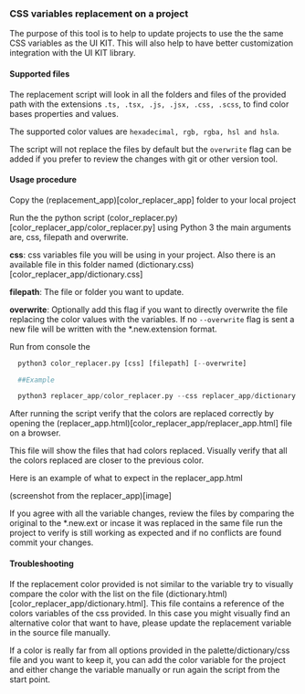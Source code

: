 ### CSS variables replacement on a project

The purpose of this tool is to help to update projects to use the the same CSS variables as the UI KIT. This will also help to have better customization integration with the UI KIT library.

#### Supported files

  The replacement script will look in all the folders and files of the provided path with the extensions `.ts, .tsx, .js, .jsx, .css, .scss`, to find color bases properties and values.

  The supported color values are `hexadecimal, rgb, rgba, hsl and hsla`.

  The script will not replace the files by default but the `overwrite` flag can be added if you prefer to review the changes with git or other version tool.

#### Usage procedure

Copy the (replacement_app)[color_replacer_app] folder to your local project

Run the the python script (color_replacer.py)[color_replacer_app/color_replacer.py] using Python 3 the main arguments are, css, filepath and overwrite.

**css**: css variables file you will be using in your project. Also there is an available file in this folder named (dictionary.css)[color_replacer_app/dictionary.css]

**filepath**: The file or folder you want to update.

**overwrite**: Optionally add this flag if you want to directly overwrite the file replacing the color values with the variables. If no `--overwrite` flag is sent a new file will be written with the *.new.extension format.

Run from console the
```python
  python3 color_replacer.py [css] [filepath] [--overwrite]

  ##Example

  python3 replacer_app/color_replacer.py --css replacer_app/dictionary.css --path src/
```

After running the script verify that the colors are replaced correctly by opening the (replacer_app.html)[color_replacer_app/replacer_app.html] file on a browser.

This file will show the files that had colors replaced.
Visually verify that all the colors replaced are closer to the previous color.


Here is an example of what to expect in the replacer_app.html

(screenshot from the replacer_app)[image]

If you agree with all the variable changes, review the files by comparing the original to the *.new.ext or incase it was replaced in the same file run the project to verify is still working as expected and if no conflicts are found commit your changes.

#### Troubleshooting

If the replacement color provided is not similar to the variable try to visually compare the color with the list on the file (dictionary.html)[color_replacer_app/dictionary.html]. This file contains a reference of the colors variables of the css provided. In this case you might visually find an alternative color that want to have, please update the replacement variable in the source file manually.

If a color is really far from all options provided in the palette/dictionary/css file and you want to keep it, you can add the color variable for the project and either change the variable manually or run again the script from the start point.
